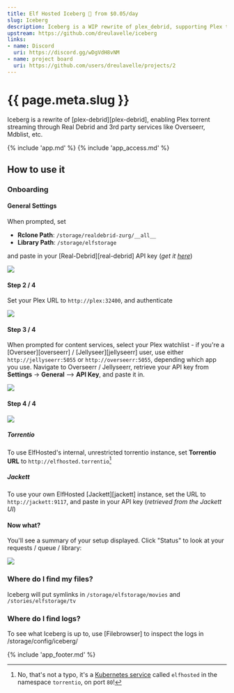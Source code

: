 ```yaml
---
title: Elf Hosted Iceberg 🧝 from $0.05/day
slug: Iceberg
description: Iceberg is a WIP rewrite of plex_debrid, supporting Plex torrent streaming through Real Debrid and 3rd party services like Overseerr, Mdblist, etc.
upstream: https://github.com/dreulavelle/iceberg
links:
- name: Discord
  uri: https://discord.gg/wDgVdH8vNM
- name: project board
  uri: https://github.com/users/dreulavelle/projects/2
---
```


# {{ page.meta.slug }}

Iceberg is a rewrite of [plex-debrid][plex-debrid], enabling Plex torrent streaming through Real Debrid and 3rd party services like Overseerr, Mdblist, etc.

{% include 'app.md' %}
{% include 'app_access.md' %}

## How to use it

### Onboarding

#### General Settings

When prompted, set 

* **Rclone Path**: `/storage/realdebrid-zurg/__all__ `
* **Library Path**: `/storage/elfstorage`

and paste in your [Real-Debrid][real-debrid] API key (*get it [here](https://real-debrid.com/apitoken)*)

![](/images/iceberg-setup-step-1.png)

#### Step 2 / 4

Set your Plex URL to `http://plex:32400`, and authenticate

![](/images/iceberg-setup-step-2.png)

#### Step 3 / 4

When prompted for content services, select your Plex watchlist - if you're a [Overseer][overseerr] / [Jellyseer][jellyseerr] user, use either `http://jellyseerr:5055` or `http://overseerr:5055`, depending which app you use. Navigate to Overseerr / Jellyseerr, retrieve your API key from **Settings** -> **General** --> **API Key**, and paste it in.

![](/images/iceberg-setup-step-3.png)

#### Step 4 / 4

![](/images/iceberg-setup-step-4.png)

##### Torrentio

To use ElfHosted's internal, unrestricted torrentio instance, set **Torrentio URL** to `http://elfhosted.torrentio`[^1]

##### Jackett

To use your own ElfHosted [Jackett][jackett] instance, set the URL to `http://jackett:9117`, and paste in your API key (*retrieved from the Jackett UI*)

#### Now what?

You'll see a summary of your setup displayed. Click "Status" to look at your requests / queue / library:

![](/images/iceberg-setup-step-5.png)

### Where do I find my files?

Iceberg will put symlinks in `/storage/elfstorage/movies` and `/stories/elfstorage/tv`

### Where do I find logs?

To see what Iceberg is up to, use [Filebrowser] to inspect the logs in /storage/config/iceberg/


{% include 'app_footer.md' %}

[^1]: No, that's not a typo, it's a [Kubernetes service](https://github.com/funkypenguin/elf-infra/blob/ci/torrentio/service-elfhosted.yaml) called `elfhosted` in the namespace `torrentio`, on port `80`!

